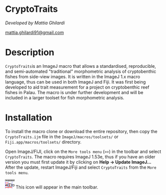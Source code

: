 # CryptoTraits
*Developed by Mattia Ghilardi*

mattia.ghilardi91@gmail.com

# Description
`CryptoTraits`is an ImageJ macro that allows a standardised, reproducible, and semi-automated "traditional" morphometric analysis of cryptobenthic fishes from side-view images. It is written in the ImageJ 1.x macro language, thus can be used in both ImageJ and Fiji. It was first being developed to aid trait measurement for a project on cryptobenthic reef fishes in Palau. The macro is under further development and will be included in a larger toolset for fish morphometric analysis.

# Installation
To install the macro clone or download the entire repository, then copy the `CryptoTraits.ijm` file in the `ImageJ/macros/toolsets/` or `Fiji.app/macros/toolsets/` directory.

Open ImageJ/FIJI, click on the `More tools menu` (`>>`) in the toolbar and select `CryptoTraits`. The macro requires ImageJ 1.53e, thus if you have an older version you must first update it by clicking on **Help -> Update ImageJ...** After the update, restart ImageJ/Fiji and select `CryptoTraits` from the `More tools menu`.

<img src="CryptoTraits%20Icon.png" width="30" title="hover text"> This icon will appear in the main toolbar.
